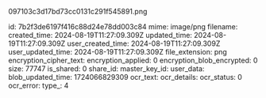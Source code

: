 097103c3d17bd73cc0131c291f545891.png

id: 7b2f3de6197f416c88d24e78dd003c84
mime: image/png
filename: 
created_time: 2024-08-19T11:27:09.309Z
updated_time: 2024-08-19T11:27:09.309Z
user_created_time: 2024-08-19T11:27:09.309Z
user_updated_time: 2024-08-19T11:27:09.309Z
file_extension: png
encryption_cipher_text: 
encryption_applied: 0
encryption_blob_encrypted: 0
size: 77747
is_shared: 0
share_id: 
master_key_id: 
user_data: 
blob_updated_time: 1724066829309
ocr_text: 
ocr_details: 
ocr_status: 0
ocr_error: 
type_: 4